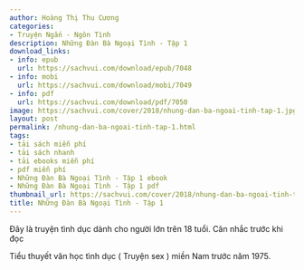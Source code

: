 ```yaml
---
author: Hoàng Thị Thu Cương
categories:
- Truyện Ngắn - Ngôn Tình
description: Những Đàn Bà Ngoại Tình - Tập 1
download_links:
- info: epub
  url: https://sachvui.com/download/epub/7048
- info: mobi
  url: https://sachvui.com/download/mobi/7049
- info: pdf
  url: https://sachvui.com/download/pdf/7050
image: https://sachvui.com/cover/2018/nhung-dan-ba-ngoai-tinh-tap-1.jpg
layout: post
permalink: /nhung-dan-ba-ngoai-tinh-tap-1.html
tags:
- tải sách miễn phí
- tải sách nhanh
- tải ebooks miễn phí
- pdf miễn phí
- Những Đàn Bà Ngoại Tình - Tập 1 ebook
- Những Đàn Bà Ngoại Tình - Tập 1 pdf
thumbnail_url: https://sachvui.com/cover/2018/nhung-dan-ba-ngoai-tinh-tap-1.jpg
title: Những Đàn Bà Ngoại Tình - Tập 1
---
```


 <div class="item-desc text-justify"> <p>Đây là truyện tình dục dành cho người lớn trên 18 tuổi. Cân nhắc trước khi đọc</p><p>Tiểu thuyết văn học tình dục ( Truyện sex ) miền Nam trước năm 1975.</p> </div>